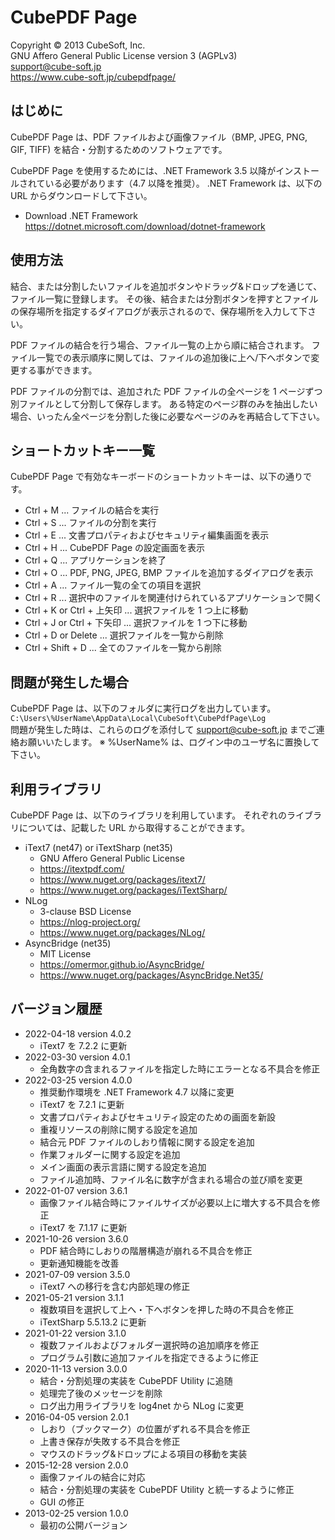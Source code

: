 CubePDF Page
====

Copyright © 2013 CubeSoft, Inc.  
GNU Affero General Public License version 3 (AGPLv3)  
support@cube-soft.jp  
https://www.cube-soft.jp/cubepdfpage/

## はじめに

CubePDF Page は、PDF ファイルおよび画像ファイル（BMP, JPEG, PNG, GIF, TIFF) を結合・分割するためのソフトウェアです。

CubePDF Page を使用するためには、.NET Framework 3.5 以降がインストールされている必要があります（4.7 以降を推奨）。
.NET Framework は、以下の URL からダウンロードして下さい。

* Download .NET Framework  
  https://dotnet.microsoft.com/download/dotnet-framework

## 使用方法

結合、または分割したいファイルを追加ボタンやドラッグ&ドロップを通じて、ファイル一覧に登録します。
その後、結合または分割ボタンを押すとファイルの保存場所を指定するダイアログが表示されるので、保存場所を入力して下さい。

PDF ファイルの結合を行う場合、ファイル一覧の上から順に結合されます。
ファイル一覧での表示順序に関しては、ファイルの追加後に上へ/下へボタンで変更する事ができます。

PDF ファイルの分割では、追加された PDF ファイルの全ページを 1 ページずつ別ファイルとして分割して保存します。
ある特定のページ群のみを抽出したい場合、いったん全ページを分割した後に必要なページのみを再結合して下さい。

## ショートカットキー一覧

CubePDF Page で有効なキーボードのショートカットキーは、以下の通りです。

* Ctrl + M ... ファイルの結合を実行
* Ctrl + S ... ファイルの分割を実行
* Ctrl + E ... 文書プロパティおよびセキュリティ編集画面を表示
* Ctrl + H ... CubePDF Page の設定画面を表示
* Ctrl + Q ... アプリケーションを終了
* Ctrl + O ... PDF, PNG, JPEG, BMP ファイルを追加するダイアログを表示
* Ctrl + A ... ファイル一覧の全ての項目を選択
* Ctrl + R ... 選択中のファイルを関連付けられているアプリケーションで開く
* Ctrl + K or Ctrl + 上矢印 ... 選択ファイルを 1 つ上に移動
* Ctrl + J or Ctrl + 下矢印 ... 選択ファイルを 1 つ下に移動
* Ctrl + D or Delete ... 選択ファイルを一覧から削除
* Ctrl + Shift + D ... 全てのファイルを一覧から削除

## 問題が発生した場合

CubePDF Page は、以下のフォルダに実行ログを出力しています。  
```C:\Users\%UserName\AppData\Local\CubeSoft\CubePdfPage\Log```  
問題が発生した時は、これらのログを添付して support@cube-soft.jp までご連絡お願いいたします。
※ %UserName% は、ログイン中のユーザ名に置換して下さい。  

## 利用ライブラリ

CubePDF Page は、以下のライブラリを利用しています。
それぞれのライブラリについては、記載した URL から取得することができます。

* iText7 (net47) or iTextSharp (net35)
    - GNU Affero General Public License
    - https://itextpdf.com/
    - https://www.nuget.org/packages/itext7/
    - https://www.nuget.org/packages/iTextSharp/
* NLog
    - 3-clause BSD License
    - https://nlog-project.org/
    - https://www.nuget.org/packages/NLog/
* AsyncBridge (net35)
    - MIT License
    - https://omermor.github.io/AsyncBridge/
    - https://www.nuget.org/packages/AsyncBridge.Net35/

## バージョン履歴

* 2022-04-18 version 4.0.2
    - iText7 を 7.2.2 に更新
* 2022-03-30 version 4.0.1
    - 全角数字の含まれるファイルを指定した時にエラーとなる不具合を修正
* 2022-03-25 version 4.0.0
    - 推奨動作環境を .NET Framework 4.7 以降に変更
    - iText7 を 7.2.1 に更新
    - 文書プロパティおよびセキュリティ設定のための画面を新設
    - 重複リソースの削除に関する設定を追加
    - 結合元 PDF ファイルのしおり情報に関する設定を追加
    - 作業フォルダーに関する設定を追加
    - メイン画面の表示言語に関する設定を追加
    - ファイル追加時、ファイル名に数字が含まれる場合の並び順を変更
* 2022-01-07 version 3.6.1
    - 画像ファイル結合時にファイルサイズが必要以上に増大する不具合を修正
    - iText7 を 7.1.17 に更新
* 2021-10-26 version 3.6.0
    - PDF 結合時にしおりの階層構造が崩れる不具合を修正
    - 更新通知機能を改善
* 2021-07-09 version 3.5.0
    - iText7 への移行を含む内部処理の修正
* 2021-05-21 version 3.1.1
    - 複数項目を選択して上へ・下へボタンを押した時の不具合を修正
    - iTextSharp 5.5.13.2 に更新
* 2021-01-22 version 3.1.0
    - 複数ファイルおよびフォルダー選択時の追加順序を修正
    - プログラム引数に追加ファイルを指定できるように修正
* 2020-11-13 version 3.0.0
    - 結合・分割処理の実装を CubePDF Utility に追随
    - 処理完了後のメッセージを削除
    - ログ出力用ライブラリを log4net から NLog に変更
* 2016-04-05 version 2.0.1
    - しおり（ブックマーク）の位置がずれる不具合を修正
    - 上書き保存が失敗する不具合を修正
    - マウスのドラッグ&ドロップによる項目の移動を実装
* 2015-12-28 version 2.0.0
    - 画像ファイルの結合に対応
    - 結合・分割処理の実装を CubePDF Utility と統一するように修正
    - GUI の修正
* 2013-02-25 version 1.0.0
    - 最初の公開バージョン